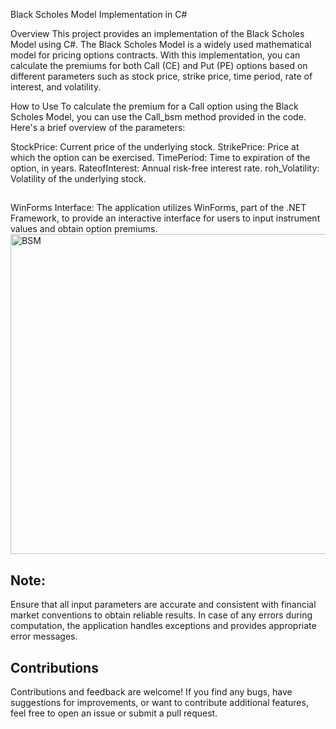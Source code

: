 Black Scholes Model Implementation in C#

Overview
This project provides an implementation of the Black Scholes Model using C#. The Black Scholes Model is a widely used mathematical model for pricing options contracts. With this implementation, 
you can calculate the premiums for both Call (CE) and Put (PE) options based on different parameters such as stock price, strike price, time period, rate of interest, and volatility.

How to Use
To calculate the premium for a Call option using the Black Scholes Model, you can use the Call_bsm method provided in the code. Here's a brief overview of the parameters:

StockPrice: Current price of the underlying stock.
StrikePrice: Price at which the option can be exercised.
TimePeriod: Time to expiration of the option, in years.
RateofInterest: Annual risk-free interest rate.
roh_Volatility: Volatility of the underlying stock.

## 
WinForms Interface: The application utilizes WinForms, part of the .NET Framework, to provide an interactive interface for users to input instrument values and obtain option premiums.
<img width="512" alt="BSM" src="https://github.com/Coderixc/BlackScholesModel/assets/40321363/baa2e0bf-afa0-4040-9c40-51beccce4589">

## Note:
Ensure that all input parameters are accurate and consistent with financial market conventions to obtain reliable results.
In case of any errors during computation, the application handles exceptions and provides appropriate error messages.

## Contributions
Contributions and feedback are welcome! If you find any bugs, have suggestions for improvements, or want to contribute additional features, feel free to open an issue or submit a pull request.
